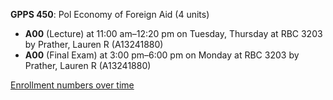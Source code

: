 **GPPS 450**: Pol Economy of Foreign Aid (4 units)

- **A00** (Lecture) at 11:00 am–12:20 pm on Tuesday, Thursday at RBC 3203 by Prather, Lauren R (A13241880)
- **A00** (Final Exam) at 3:00 pm–6:00 pm on Monday at RBC 3203 by Prather, Lauren R (A13241880)

[Enrollment numbers over time](./GPPS450.tsv)
